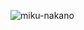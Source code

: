 ![miku-nakano](https://user-images.githubusercontent.com/92237394/176053928-dac1ca1d-a49d-443e-8357-242ce0999b9c.gif)

<!--
**ki3mi/ki3mi** is a ✨ _special_ ✨ repository because its `README.md` (this file) appears on your GitHub profile.

Here are some ideas to get you started:

- 🔭 I’m currently working on ...
- 🌱 I’m currently learning ...
- 👯 I’m looking to collaborate on ...
- 🤔 I’m looking for help with ...
- 💬 Ask me about ...
- 📫 How to reach me: ...
- 😄 Pronouns: ...
- ⚡ Fun fact: ...
-->
